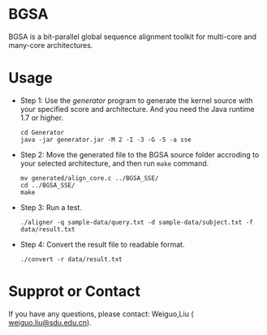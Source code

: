 # BGSA
BGSA is a bit-parallel global sequence alignment toolkit for multi-core and many-core architectures. 

# Usage
* Step 1: Use the _generator_ program to  generate the kernel source with your specified score and architecture. And you need the Java runtime 1.7 or higher.
	```
	cd Generator
	java -jar generator.jar -M 2 -I -3 -G -5 -a sse
	```

* Step 2: Move the generated file to the BGSA source folder accroding to your selected architecture, and then run `make` command.
	```
	mv generated/align_core.c ../BGSA_SSE/
	cd ../BGSA_SSE/
	make
	```

* Step 3: Run a test. 
	```
	./aligner -q sample-data/query.txt -d sample-data/subject.txt -f data/result.txt
	```

* Step 4: Convert the result file to readable format.
	```
	./convert -r data/result.txt
	```

# Supprot or Contact

If you have any questions, please contact: Weiguo,Liu ( weiguo.liu@sdu.edu.cn).


